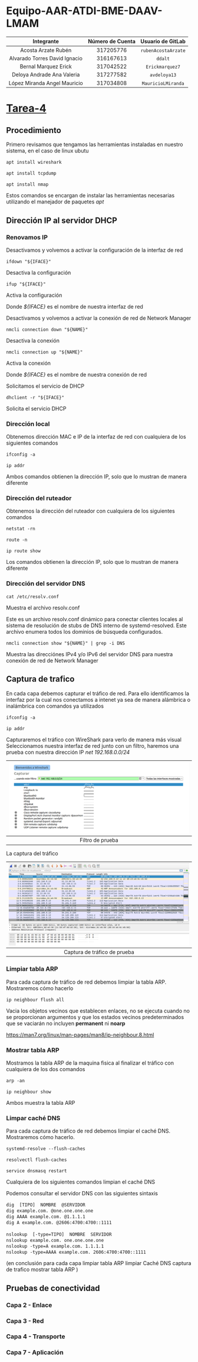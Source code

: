 # Equipo-AAR-ATDI-BME-DAAV-LMAM

| Integrante                     | Número de Cuenta | Usuario de GitLab   |
|:------------------------------:|:----------------:|:-------------------:|
| Acosta Arzate Rubén            | 317205776        | `rubenAcostaArzate` |
| Alvarado Torres David Ignacio  | 316167613        | `ddalt`             |
| Bernal Marquez Erick           | 317042522        | `Erickmarquez7`     |
| Deloya Andrade Ana Valeria     | 317277582        | `avdeloya13`        |
| López Miranda Angel Mauricio   | 317034808        | `MauricioLMiranda`  |

# [Tarea-4](https://redes-ciencias-unam.gitlab.io/2023-2/laboratorio/tarea-4/)


## Procedimiento

Primero revisamos que tengamos las herramientas instaladas en nuestro sistema, en el caso de linux ubutu

```
apt install wireshark
```

```
apt install tcpdump
```

```
apt install nmap
```

Estos comandos se encargan de instalar las herramientas necesarias utilizando el manejador de paquetes *apt*

## Dirección IP al servidor DHCP

### Renovamos IP
Desactivamos y volvemos a activar la configuración de la interfaz de red

```
ifdown "${IFACE}"
```
Desactiva la configuración

```
ifup "${IFACE}"
```
Activa la configuración

Donde *${IFACE}* es el nombre de nuestra interfaz de red

Desactivamos y volvemos a activar la conexión de red de Network Manager

```
nmcli connection down "${NAME}"
```
Desactiva la conexión

```
nmcli connection up "${NAME}"
```
Activa la conexión

Donde *${IFACE}* es el nombre de nuestra conexión de red

Solicitamos el servicio de DHCP

```
dhclient -r "${IFACE}"
```
Solicita el servicio DHCP

### Dirección local

Obtenemos dirección MAC e IP de la interfaz de red con cualquiera de los siguientes comandos

```
ifconfig -a
```
```
ip addr
```

Ambos comandos obtienen la dirección IP, solo que lo mustran de manera diferente

### Dirección del ruteador

Obtenemos la dirección del ruteador con cualquiera de los siguientes comandos

```
netstat -rn
```

```
route -n
```

```
ip route show
```

Los comandos obtienen la dirección IP, solo que lo mustran de manera diferente

### Dirección del servidor DNS

```
cat /etc/resolv.conf
```
Muestra el archivo resolv.conf

Este es un archivo resolv.conf dinámico para conectar clientes locales al sistema de resolución de stubs de DNS interno de systemd-resolved. Este archivo enumera todos los dominios de búsqueda configurados.

```
nmcli connection show "${NAME}" | grep -i DNS
```
Muestra las direcciónes IPv4 y/o IPv6 del servidor DNS para nuestra conexión de red de Network Manager

## Captura de trafico

En cada capa debemos capturar el tráfico de red. Para ello identificamos la interfaz por la cual nos conectamos a intenet ya sea de manera alámbrica o inalámbrica con comandos ya utilizados

```
ifconfig -a
```

```
ip addr
```

Capturaremos el tráfico con WireShark para verlo de manera más visual
Seleccionamos nuestra interfaz de red junto con un filtro, haremos una prueba con nuestra dirección IP *net 192.168.0.0/24*

| ![](img/wire-filtro-prueba.png)
|:-------------------------:|
| Filtro de prueba

La captura del tráfico

| ![](img/wire-captura-prueba.png)
|:-------------------------:|
| Captura de tráfico de prueba

### Limpiar tabla ARP

Para cada captura de tráfico de red debemos limpiar la tabla ARP. Mostraremos cómo hacerlo

```
ip neighbour flush all
```
Vacia los objetos vecinos que establecen enlaces, no se ejecuta cuando no se proporcionan argumentos y que los estados vecinos predeterminados que se vaciarán no incluyen **permanent** ni **noarp**

https://man7.org/linux/man-pages/man8/ip-neighbour.8.html

### Mostrar tabla ARP

Mostramos la tabla ARP de la maquina fisica al finalizar el tráfico con cualquiera de los dos comandos

```
arp -an
```

```
ip neighbour show
```

Ambos muestra la tabla ARP

### Limpar caché DNS

Para cada captura de tráfico de red debemos limpiar el caché DNS. Mostraremos cómo hacerlo.

```
systemd-resolve --flush-caches
```

```
resolvectl flush-caches
```

```
service dnsmasq restart
```
Cualquiera de los siguientes comandos limpian el caché DNS

Podemos consultar el servidor DNS con las siguientes sintaxis

```
dig  [TIPO]  NOMBRE  @SERVIDOR
dig example.com. @one.one.one.one
dig AAAA example.com. @1.1.1.1
dig A example.com. @2606:4700:4700::1111

nslookup  [-type=TIPO]  NOMBRE  SERVIDOR
nslookup example.com. one.one.one.one
nslookup -type=A example.com. 1.1.1.1
nslookup -type=AAAA example.com. 2606:4700:4700::1111
```

(en conclusión para cada capa
limpiar tabla ARP
limpiar Caché DNS
captura de trafico
mostrar tabla ARP
)



## Pruebas de conectividad

### Capa 2 - Enlace



### Capa 3 - Red

### Capa 4 - Transporte

### Capa 7 - Aplicación
